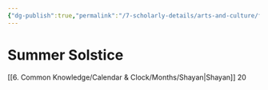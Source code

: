 ```yaml
---
{"dg-publish":true,"permalink":"/7-scholarly-details/arts-and-culture/festivals-and-ceremonies/summer-solstice/","noteIcon":""}
---
```


# Summer Solstice

[[6. Common Knowledge/Calendar & Clock/Months/Shayan\|Shayan]] 20